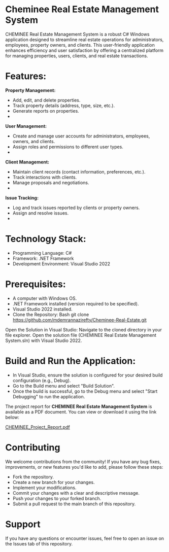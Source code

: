# Cheminee Real Estate Management System

CHEMINEE Real Estate Management System is a robust C# Windows application designed to streamline real estate operations for administrators, employees, property owners, and clients. This user-friendly application enhances efficiency and user satisfaction by offering a centralized platform for managing properties, users, clients, and real estate transactions.

# Features:

**Property Management:**
- Add, edit, and delete properties.
- Track property details (address, type, size, etc.).
- Generate reports on properties.
- 
**User Management:**
- Create and manage user accounts for administrators, employees, owners, and clients.
- Assign roles and permissions to different user types.
- 
**Client Management:**
- Maintain client records (contact information, preferences, etc.).
- Track interactions with clients.
- Manage proposals and negotiations.
- 
**Issue Tracking:**
- Log and track issues reported by clients or property owners.
- Assign and resolve issues.
- 
# Technology Stack:
- Programming Language: C#
- Framework: .NET Framework
- Development Environment: Visual Studio 2022

# Prerequisites:
- A computer with Windows OS.
- .NET Framework installed (version required to be specified).
- Visual Studio 2022 installed.
- Clone the Repository:
Bash
git clone https://github.com/mdemrannazirefty/Cheminee-Real-Estate.git

Open the Solution in Visual Studio:
Navigate to the cloned directory in your file explorer.
Open the solution file (CHEMINEE Real Estate Management System.sln) with Visual Studio 2022.

# Build and Run the Application:

- In Visual Studio, ensure the solution is configured for your desired build configuration (e.g., Debug).
- Go to the Build menu and select "Build Solution".
- Once the build is successful, go to the Debug menu and select "Start Debugging" to run the application.

The project report for **CHEMINEE Real Estate Management System** is available as a PDF document. You can view or download it using the link below:

[CHEMINEE_Project_Report.pdf](https://github.com/mdemrannazirefty/Cheminee-Real-Estate/blob/main/CHEMINEE_Project_Report.pdf)

# Contributing
We welcome contributions from the community! If you have any bug fixes, improvements, or new features you'd like to add, please follow these steps:

- Fork the repository.
- Create a new branch for your changes.
- Implement your modifications.
- Commit your changes with a clear and descriptive message.
- Push your changes to your forked branch.
- Submit a pull request to the main branch of this repository.

# Support

If you have any questions or encounter issues, feel free to open an issue on the Issues tab of this repository.
